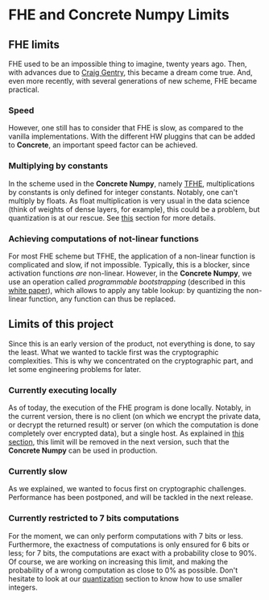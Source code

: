 # FHE and **Concrete Numpy** Limits

## FHE limits

FHE used to be an impossible thing to imagine, twenty years ago. Then, with advances due to [Craig Gentry](https://crypto.stanford.edu/craig/), this became a dream come true. And, even more recently, with several generations of new scheme, FHE became practical.

### Speed

However, one still has to consider that FHE is slow, as compared to the vanilla implementations. With the different HW pluggins that can be added to **Concrete**, an important speed factor can be achieved.

### Multiplying by constants

In the scheme used in the **Concrete Numpy**, namely [TFHE](https://tfhe.github.io/tfhe/), multiplications by constants is only defined for integer constants. Notably, one can't multiply by floats. As float multiplication is very usual in the data science (think of weights of dense layers, for example), this could be a problem, but quantization is at our rescue. See [this](quantization.md) section for more details.

### Achieving computations of not-linear functions

For most FHE scheme but TFHE, the application of a non-linear function is complicated and slow, if not impossible. Typically, this is a blocker, since activation functions _are_ non-linear. However, in the **Concrete Numpy**, we use an operation called _programmable bootstrapping_ (described in this [white paper](https://whitepaper.zama.ai)), which allows to apply any table lookup: by quantizing the non-linear function, any function can thus be replaced.

## Limits of this project

Since this is an early version of the product, not everything is done, to say the least. What we wanted to tackle first was the cryptographic complexities. This is why we concentrated on the cryptographic part, and let some engineering problems for later.

### Currently executing locally

As of today, the execution of the FHE program is done locally. Notably, in the current version, there is no client (on which we encrypt the private data, or decrypt the returned result) or server (on which the computation is done completely over encrypted data), but a single host. As explained in [this section](future_features.md), this limit will be removed in the next version, such that the **Concrete Numpy** can be used in production.

### Currently slow

As we explained, we wanted to focus first on cryptographic challenges. Performance has been postponed, and will be tackled in the next release.

### Currently restricted to 7 bits computations

For the moment, we can only perform computations with 7 bits or less. Furthermore, the exactness of computations is only ensured for 6 bits or less; for 7 bits, the computations are exact with a probability close to 90%. Of course, we are working on increasing this limit, and making the probability of a wrong computation as close to 0% as possible. Don't hesitate to look at our [quantization](quantization.md) section to know how to use smaller integers.

